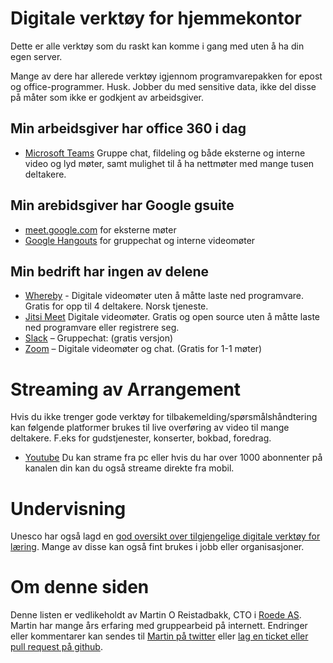 
# Digitale verktøy for hjemmekontor

Dette er alle verktøy som du raskt kan komme i gang med uten å ha din egen server.

Mange av dere har allerede verktøy igjennom programvarepakken for epost og office-programmer. Husk. Jobber du med sensitive data, ikke del disse på måter som ikke er godkjent av arbeidsgiver.

## Min arbeidsgiver har office 360 i dag
- [Microsoft Teams](https://products.office.com/nb-no/microsoft-teams/group-chat-software?market=no) Gruppe chat, fildeling og både eksterne og interne video og lyd møter, samt mulighet til å ha nettmøter med mange tusen deltakere.


## Min arebidsgiver har Google gsuite


- [meet.google.com](https://meet.google.com/_meet) for eksterne møter
- [Google Hangouts](https://hangouts.google.com/webchat/start) for gruppechat og interne videomøter


## Min bedrift har ingen av delene

- [Whereby](https://whereby.com) - Digitale videomøter uten å måtte laste ned programvare. Gratis for opp til 4 deltakere. Norsk tjeneste.
- [Jitsi Meet](https://meet.jit.si) Digitale videomøter. Gratis og open source uten å måtte laste ned programvare eller registrere seg.
- [Slack](https://slack.com/)  – Gruppechat:  (gratis versjon)
- [Zoom](https://zoom.us/)  – Digitale videomøter og chat. (Gratis for 1-1 møter)

# Streaming av Arrangement
Hvis du ikke trenger gode verktøy for tilbakemelding/spørsmålshåndtering kan følgende platformer brukes til live overføring av video til mange deltakere. F.eks for gudstjenester, konserter, bokbad, foredrag.

- [Youtube](https://www.youtube.com/) Du kan strame fra pc eller hvis du har over 1000 abonnenter på kanalen din kan du også streame direkte fra mobil.


# Undervisning

Unesco har også lagd en [god oversikt over tilgjengelige digitale verktøy for læring](https://en.unesco.org/themes/education-emergencies/coronavirus-school-closures/solutions). Mange av disse kan også fint brukes i jobb eller organisasjoner.

# Om denne siden
Denne listen er vedlikeholdt av Martin O Reistadbakk, CTO i [Roede AS](https://www.roede.com). Martin har mange års erfaring med gruppearbeid på internett. Endringer eller kommentarer kan sendes til [Martin på twitter](http://twitter.com/martior) eller [lag en ticket eller pull request på github](https://github.com/martior/hjemmekontor/issues).

